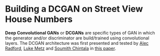 # Building a DCGAN on Street View House Numbers 

__Deep Convolutional GANs__ or __DCGANs__ are specific types of GAN in which the generator and/or discriminator are build/trained using convolutional layers. The DCGAN architecture was first presented and tested by [Alec Radford](https://twitter.com/AlecRad), [Luke Metz](https://twitter.com/Luke_Metz) and [Soumith Chintala](https://twitter.com/soumithchintala) in [this paper](https://arxiv.org/pdf/1511.06434.pdf).
